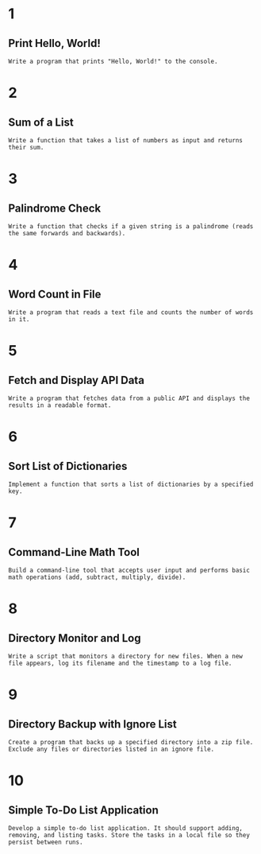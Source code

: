 # 1

## Print Hello, World!

```
Write a program that prints "Hello, World!" to the console.
```

# 2

## Sum of a List

```
Write a function that takes a list of numbers as input and returns their sum.
```

# 3

## Palindrome Check

```
Write a function that checks if a given string is a palindrome (reads the same forwards and backwards).
```

# 4

## Word Count in File

```
Write a program that reads a text file and counts the number of words in it.
```

# 5

## Fetch and Display API Data

```
Write a program that fetches data from a public API and displays the results in a readable format.
```

# 6

## Sort List of Dictionaries

```
Implement a function that sorts a list of dictionaries by a specified key.
```

# 7

## Command-Line Math Tool

```
Build a command-line tool that accepts user input and performs basic math operations (add, subtract, multiply, divide).
```

# 8

## Directory Monitor and Log

```
Write a script that monitors a directory for new files. When a new file appears, log its filename and the timestamp to a log file.
```

# 9

## Directory Backup with Ignore List

```
Create a program that backs up a specified directory into a zip file. Exclude any files or directories listed in an ignore file.
```

# 10

## Simple To-Do List Application

```
Develop a simple to-do list application. It should support adding, removing, and listing tasks. Store the tasks in a local file so they persist between runs.
```
